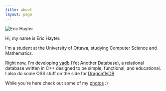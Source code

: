 ```yaml
---
title: about
layout: page
---
```


<link rel="stylesheet" href="{{ '/assets/css/about.css' | relative_url }}">


<!-- Two-column layout for portrait and main content -->
<div class="portrait-content-container">
  <!-- Portrait Column -->
  <div class="portrait-column">
    <div class="portrait-wrapper">
      <img src="{{ '/assets/images/site/me.png' | relative_url }}" alt="Eric Hayter" class="portrait-image twist-on-hover">
    </div>
  </div>

  <!-- Main Content Column -->
  <div class="content-column">
    <div class="content-wrapper">
      <p>Hi, my name is Eric Hayter.</p>
      <p>I'm a student at the University of Ottawa, studying Computer Science and Mathematics.</p>
      <p>Right now, I'm developing <a href="https://github.com/EricHayter/yadb">yadb</a> (Yet Another Database), a relational database written in C++ designed to be simple, functional, and educational. I also do some OSS stuff on the side for <a href="https://github.com/dragonflydb/dragonfly">DragonflyDB</a>.</p>
      <p>While you're here check out some of my <a href="/photos">photos</a> :)</p>
    </div>
  </div>
</div>
